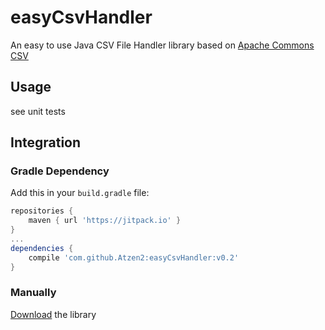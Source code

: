 # easyCsvHandler
An easy to use Java CSV File Handler library based on [Apache Commons CSV](https://commons.apache.org/proper/commons-csv/index.html)

## Usage
see unit tests

## Integration

### Gradle Dependency

Add this in your `build.gradle` file:
```gradle
repositories {
    maven { url 'https://jitpack.io' }
}
...
dependencies {
    compile 'com.github.Atzen2:easyCsvHandler:v0.2'
}
```

### Manually

[Download](https://github.com/Atzen2/easyCsvHandler/releases) the library